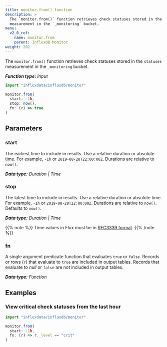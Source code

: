 ```yaml
---
title: monitor.from() function
description: >
  The `monitor.from()` function retrieves check statuses stored in the `statuses`
  measurement in the `_monitoring` bucket.
menu:
  v2_0_ref:
    name: monitor.from
    parent: InfluxDB Monitor
weight: 202
---
```


The `monitor.from()` function retrieves check statuses stored in the `statuses`
measurement in the `_monitoring` bucket.

_**Function type:** Input_

```js
import "influxdata/influxdb/monitor"

monitor.from(
  start: -1h,
  stop: now(),
  fn: (r) => true
)
```


## Parameters

### start
The earliest time to include in results.
Use a relative duration or absolute time.
For example, `-1h` or `2019-08-28T22:00:00Z`.
Durations are relative to `now()`.

_**Data type:** Duration | Time_

### stop
The latest time to include in results.
Use a relative duration or absolute time.
For example, `-1h` or `2019-08-28T22:00:00Z`.
Durations are relative to `now()`.
Defaults to `now()`.

_**Data type:** Duration | Time_

{{% note %}}
Time values in Flux must be in [RFC3339 format](/v2.0/reference/flux/language/types#timestamp-format).
{{% /note %}}

### fn
A single argument predicate function that evaluates `true` or `false`.
Records or rows (`r`) that evaluate to `true` are included in output tables.
Records that evaluate to _null_ or `false` are not included in output tables.

_**Data type:** Function_

## Examples

### View critical check statuses from the last hour
```js
import "influxdata/influxdb/monitor"

monitor.from(
  start: -1h,
  fn: (r) => r._level == "crit"
)
```
